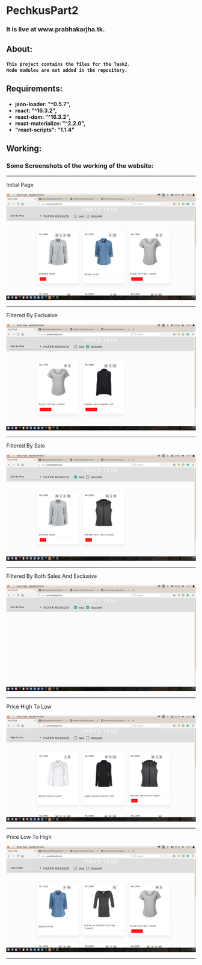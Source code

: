 # PechkusPart2
<h3>It is live at www.prabhakarjha.tk. <h3>
<h2>About:</h2>
<h4>

	This project contains the files for the Task2.
	Node modules are not added in the repository.
</h4>

<h2>Requirements:</h2>               
	<h4>
	  <ul>
	  	<li>json-loader: "^0.5.7",</li>
	  	<li>react: "^16.3.2",</li>
	  	<li>react-dom: "^16.3.2",</li>
	  	<li>react-materialize: "^2.2.0",</li>
	  	<li>"react-scripts": "1.1.4"</li>
	  </ul>
	</h4>

<h2>Working:</h2>
	<h3>Some Screenshots of the working of the website:</h3>
   



 <hr>
    Initial Page

   ![alt text](https://github.com/prabhakar1998/PechkusPart2/blob/master/ScreenShots/InitialPage.png?raw=true)

<hr>
	Filtered By Exclusive
   
   ![alt text](https://raw.githubusercontent.com/prabhakar1998/PechkusPart2/master/ScreenShots/ExclusiveFilter.png)

<hr>
	Filtered By Sale

   ![alt text](https://github.com/prabhakar1998/PechkusPart2/blob/master/ScreenShots/SaleFilter.png?raw=true)

<hr>
    Filtered By Both Sales And Exclusive

   ![alt text](https://raw.githubusercontent.com/prabhakar1998/PechkusPart2/master/ScreenShots/SaleAndExclusiveFIlter.png)

<hr>
    Price High To Low

   ![alt text](https://raw.githubusercontent.com/prabhakar1998/PechkusPart2/master/ScreenShots/SortByPriceHighToLow.png)

<hr>
	Price Low To High

![alt text](https://raw.githubusercontent.com/prabhakar1998/PechkusPart2/master/ScreenShots/SortByPriceLowToHigh.png)

<hr>


